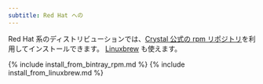 ```yaml
---
subtitle: Red Hat への
---
```


Red Hat 系のディストリビューションでは、[Crystal 公式の rpm リポジトリ](#official-crystal-rpm-repository)を利用してインストールできます。
[Linuxbrew](#linuxbrew) も使えます。

{% include install_from_bintray_rpm.md %}
{% include install_from_linuxbrew.md %}
